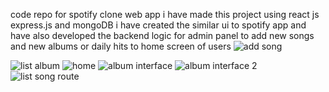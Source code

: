 code repo for spotify clone web app 
i have made this project using react js express.js and mongoDB 
i have created the similar ui to spotify app and have also developed 
the backend logic for admin panel to add new songs and new albums or daily hits to 
home screen of users 
![add song](https://github.com/user-attachments/assets/6c2ac324-17b2-48ec-ab8f-1c4c0f57e769)

![list album](https://github.com/user-attachments/assets/7ef581b5-5b2c-4e19-ae9d-006329db6b70)
![home](https://github.com/user-attachments/assets/024fefef-e8ca-46ae-b3cd-ebf6025e0f15)
![album interface](https://github.com/user-attachments/assets/cfc249ab-ec1a-4320-bddb-c65897e1e245)
![album interface 2](https://github.com/user-attachments/assets/395cecd6-ddc9-4797-9f4f-d9eafb7104d9)
![list song route](https://github.com/user-attachments/assets/c581c645-d16c-49ec-a95c-3df59a67add3)
